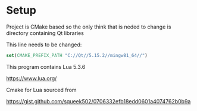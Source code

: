 # Setup

Project is CMake based so the only think that is neded to change is directory containing Qt libraries

This line needs to be changed:

```CMake
set(CMAKE_PREFIX_PATH "C://Qt//5.15.2//mingw81_64//")
```

This program contains Lua 5.3.6

<https://www.lua.org/>

Cmake for Lua sourced from

<https://gist.github.com/squeek502/0706332efb18edd0601a4074762b0b9a>
